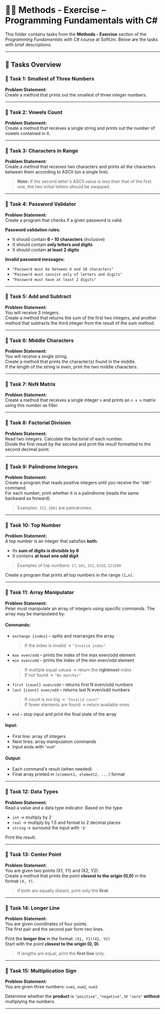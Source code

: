 # 🧑‍💻 Methods - Exercise – Programming Fundamentals with C#

This folder contains tasks from the **Methods - Exercise** section of the _Programming Fundamentals with C#_ course at SoftUni. Below are the tasks with brief descriptions.

---

## 🔧 Tasks Overview

### 📝 Task 1: Smallest of Three Numbers  
**Problem Statement:**  
Create a method that prints out the smallest of three integer numbers.

---

### 📝 Task 2: Vowels Count  
**Problem Statement:**  
Create a method that receives a single string and prints out the number of vowels contained in it.

---

### 📝 Task 3: Characters in Range  
**Problem Statement:**  
Create a method that receives two characters and prints all the characters between them according to ASCII (on a single line).

> **Note:** If the second letter's ASCII value is less than that of the first one, the two initial letters should be swapped.

---

### 📝 Task 4: Password Validator  
**Problem Statement:**  
Create a program that checks if a given password is valid.

**Password validation rules:**

- It should contain **6 – 10 characters** (inclusive)  
- It should contain **only letters and digits**  
- It should contain **at least 2 digits**

**Invalid password messages:**

- `"Password must be between 6 and 10 characters"`  
- `"Password must consist only of letters and digits"`  
- `"Password must have at least 2 digits"`

---

### 📝 Task 5: Add and Subtract  
**Problem Statement:**  
You will receive 3 integers.  
Create a method that returns the sum of the first two integers, and another method that subtracts the third integer from the result of the sum method.

---

### 📝 Task 6: Middle Characters  
**Problem Statement:**  
You will receive a single string.  
Create a method that prints the character(s) found in the middle.  
If the length of the string is even, print the two middle characters.

---

### 📝 Task 7: NxN Matrix  
**Problem Statement:**  
Create a method that receives a single integer `n` and prints an `n x n` matrix using this number as filler.

---

### 📝 Task 8: Factorial Division  
**Problem Statement:**  
Read two integers. Calculate the factorial of each number.  
Divide the first result by the second and print the result formatted to the second decimal point.

---

### 📝 Task 9: Palindrome Integers  
**Problem Statement:**  
Create a program that reads positive integers until you receive the `"END"` command.  
For each number, print whether it is a palindrome (reads the same backward as forward).

> Examples: `323`, `1001` are palindromes.

---

### 📝 Task 10: Top Number  
**Problem Statement:**  
A top number is an integer that satisfies **both**:

- Its **sum of digits is divisible by 8**  
- It contains **at least one odd digit**

> Examples of top numbers: `17`, `161`, `251`, `4310`, `123200`

Create a program that prints all top numbers in the range `[1…n]`.

---

### 📝 Task 11: Array Manipulator  
**Problem Statement:**  
Peter must manipulate an array of integers using specific commands. The array may be manipulated by:

#### Commands:
- `exchange {index}` – splits and rearranges the array  
  > If the index is invalid → `"Invalid index"`  
- `max even/odd` – prints the index of the max even/odd element  
- `min even/odd` – prints the index of the min even/odd element  
  > If multiple equal values → return the **rightmost** index  
  > If not found → `"No matches"`  
- `first {count} even/odd` – returns first N even/odd numbers  
- `last {count} even/odd` – returns last N even/odd numbers  
  > If count is too big → `"Invalid count"`  
  > If fewer elements are found → return available ones  
- `end` – stop input and print the final state of the array

#### Input:
- First line: array of integers  
- Next lines: array manipulation commands  
- Input ends with `"end"`

#### Output:
- Each command's result (when needed)  
- Final array printed in `[element1, element2, ...]` format

---

### 📝 Task 12: Data Types  
**Problem Statement:**  
Read a value and a data type indicator. Based on the type:

- `int` → multiply by 2  
- `real` → multiply by 1.5 and format to 2 decimal places  
- `string` → surround the input with `'$'`

Print the result.

---

### 📝 Task 13: Center Point  
**Problem Statement:**  
You are given two points (X1, Y1) and (X2, Y2).  
Create a method that prints the point **closest to the origin (0,0)** in the format `(X, Y)`.

> If both are equally distant, print only the **first**.

---

### 📝 Task 14: Longer Line  
**Problem Statement:**  
You are given coordinates of four points.  
The first pair and the second pair form two lines.

Print the **longer line** in the format: `(X1, Y1)(X2, Y2)`  
Start with the point **closest to the origin (0, 0)**.

> If lengths are equal, print the **first line** only.

---

### 📝 Task 15: Multiplication Sign  
**Problem Statement:**  
You are given three numbers: `num1`, `num2`, `num3`.

Determine whether the **product** is `"positive"`, `"negative"`, or `"zero"` **without** multiplying the numbers.

---
